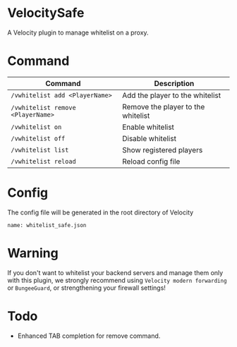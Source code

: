 # VelocitySafe
A Velocity plugin to manage whitelist on a proxy.

# Command
| Command                           | Description                        |
|-----------------------------------|------------------------------------|
| `/vwhitelist add <PlayerName>`    | Add the player to the whitelist    |
| `/vwhitelist remove <PlayerName>` | Remove the player to the whitelist |
| `/vwhitelist on`                  | Enable whitelist                   |
| `/vwhitelist off`                 | Disable whitelist                  |
| `/vwhitelist list`                | Show registered players            |
| `/vwhitelist reload`              | Reload config file                 |

# Config
The config file will be generated in the root directory of Velocity

`name: whitelist_safe.json`

# Warning
If you don't want to whitelist your backend servers and manage them only with this plugin,
we strongly recommend using `Velocity modern forwarding` or `BungeeGuard`, or strengthening your firewall settings!

# Todo
- Enhanced TAB completion for remove command.
